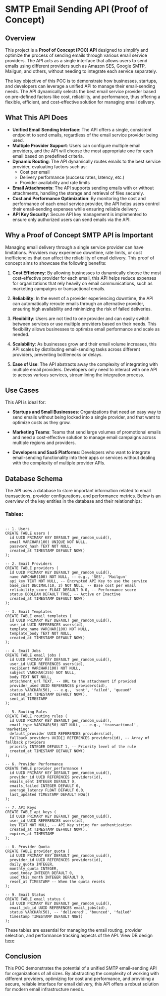 # SMTP Email Sending API (Proof of Concept)

## Overview

This project is a **Proof of Concept (POC) API** designed to simplify and optimize the process of sending emails through various email service providers. The API acts as a single interface that allows users to send emails using different providers such as Amazon SES, Google SMTP, Mailgun, and others, without needing to integrate each service separately.

The key objective of this POC is to demonstrate how businesses, startups, and developers can leverage a unified API to manage their email-sending needs. The API dynamically selects the best email service provider based on pre-defined factors like cost, reliability, and performance, thus offering a flexible, efficient, and cost-effective solution for managing email delivery.

## What This API Does

- **Unified Email Sending Interface**: The API offers a single, consistent endpoint to send emails, regardless of the email service provider being used.
- **Multiple Provider Support**: Users can configure multiple email providers, and the API will choose the most appropriate one for each email based on predefined criteria.
- **Dynamic Routing**: The API dynamically routes emails to the best service provider, evaluating factors such as:
  - Cost per email
  - Delivery performance (success rates, latency, etc.)
  - Provider availability and rate limits
- **Email Attachments**: The API supports sending emails with or without attachments, handling the storage and retrieval of files securely.
- **Cost and Performance Optimization**: By monitoring the cost and performance of each email service provider, the API helps users control their email-sending expenses while ensuring reliable delivery.
- **API Key Security**: Secure API key management is implemented to ensure only authorized users can send emails via the API.

## Why a Proof of Concept SMTP API is Important

Managing email delivery through a single service provider can have limitations. Providers may experience downtime, rate limits, or cost inefficiencies that can affect the reliability of email delivery. This proof of concept aims to showcase the following benefits:

1. **Cost Efficiency**: By allowing businesses to dynamically choose the most cost-effective provider for each email, this API helps reduce expenses for organizations that rely heavily on email communications, such as marketing campaigns or transactional emails.
  
2. **Reliability**: In the event of a provider experiencing downtime, the API can automatically reroute emails through an alternative provider, ensuring high availability and minimizing the risk of failed deliveries.
  
3. **Flexibility**: Users are not tied to one provider and can easily switch between services or use multiple providers based on their needs. This flexibility allows businesses to optimize email performance and scale as needed.

4. **Scalability**: As businesses grow and their email volume increases, this API scales by distributing email-sending tasks across different providers, preventing bottlenecks or delays.

5. **Ease of Use**: The API abstracts away the complexity of integrating with multiple email providers. Developers only need to interact with one API to access various services, streamlining the integration process.

## Use Cases

This API is ideal for:

- **Startups and Small Businesses**: Organizations that need an easy way to send emails without being locked into a single provider, and that want to optimize costs as they grow.
  
- **Marketing Teams**: Teams that send large volumes of promotional emails and need a cost-effective solution to manage email campaigns across multiple regions and providers.

- **Developers and SaaS Platforms**: Developers who want to integrate email-sending functionality into their apps or services without dealing with the complexity of multiple provider APIs.
## Database Schema

The API uses a database to store important information related to email transactions, provider configurations, and performance metrics. Below is an overview of the key entities in the database and their relationships:

### Tables:
```

-- 1. Users
CREATE TABLE users (
  id UUID PRIMARY KEY DEFAULT gen_random_uuid(),
  email VARCHAR(100) UNIQUE NOT NULL,
  password_hash TEXT NOT NULL,
  created_at TIMESTAMP DEFAULT NOW()
);

-- 2. Email Providers
CREATE TABLE providers (
  id UUID PRIMARY KEY DEFAULT gen_random_uuid(),
  name VARCHAR(100) NOT NULL, -- e.g., 'SES', 'Mailgun'
  api_key TEXT NOT NULL, -- Encrypted API Key to use the service
  base_cost DECIMAL(10, 2) NOT NULL, -- Base cost per email
  reliability_score FLOAT DEFAULT 0.0, -- Performance score
  status BOOLEAN DEFAULT TRUE, -- Active or Inactive
  created_at TIMESTAMP DEFAULT NOW()
);

-- 3. Email Templates
CREATE TABLE email_templates (
  id UUID PRIMARY KEY DEFAULT gen_random_uuid(),
  user_id UUID REFERENCES users(id),
  template_name VARCHAR(100) NOT NULL,
  template_body TEXT NOT NULL,
  created_at TIMESTAMP DEFAULT NOW()
);

-- 4. Email Jobs
CREATE TABLE email_jobs (
  id UUID PRIMARY KEY DEFAULT gen_random_uuid(),
  user_id UUID REFERENCES users(id),
  recipient VARCHAR(100) NOT NULL,
  subject VARCHAR(255) NOT NULL,
  body TEXT NOT NULL,
  attachment_url TEXT, -- URL to the attachment if provided
  provider_used UUID REFERENCES providers(id),
  status VARCHAR(50), -- e.g., 'sent', 'failed', 'queued'
  created_at TIMESTAMP DEFAULT NOW(),
  sent_at TIMESTAMP
);

-- 5. Routing Rules
CREATE TABLE routing_rules (
  id UUID PRIMARY KEY DEFAULT gen_random_uuid(),
  email_type VARCHAR(50) NOT NULL, -- e.g., 'transactional', 'marketing'
  default_provider UUID REFERENCES providers(id),
  fallback_providers UUID[] REFERENCES providers(id), -- Array of fallback providers
  priority INTEGER DEFAULT 1, -- Priority level of the rule
  created_at TIMESTAMP DEFAULT NOW()
);

-- 6. Provider Performance
CREATE TABLE provider_performance (
  id UUID PRIMARY KEY DEFAULT gen_random_uuid(),
  provider_id UUID REFERENCES providers(id),
  emails_sent INTEGER DEFAULT 0,
  emails_failed INTEGER DEFAULT 0,
  average_latency FLOAT DEFAULT 0.0,
  last_updated TIMESTAMP DEFAULT NOW()
);

-- 7. API Keys
CREATE TABLE api_keys (
  id UUID PRIMARY KEY DEFAULT gen_random_uuid(),
  user_id UUID REFERENCES users(id),
  key TEXT NOT NULL, -- API Key string for authentication
  created_at TIMESTAMP DEFAULT NOW(),
  expires_at TIMESTAMP
);

-- 8. Provider Quota
CREATE TABLE provider_quota (
  id UUID PRIMARY KEY DEFAULT gen_random_uuid(),
  provider_id UUID REFERENCES providers(id),
  daily_quota INTEGER,
  monthly_quota INTEGER,
  used_today INTEGER DEFAULT 0,
  used_this_month INTEGER DEFAULT 0,
  reset_at TIMESTAMP -- When the quota resets
);

-- 9. Email Status
CREATE TABLE email_status (
  id UUID PRIMARY KEY DEFAULT gen_random_uuid(),
  email_job_id UUID REFERENCES email_jobs(id),
  status VARCHAR(50), -- 'delivered', 'bounced', 'failed'
  timestamp TIMESTAMP DEFAULT NOW()
);
```

These tables are essential for managing the email routing, provider selection, and performance tracking aspects of the API. View DB design [here](https://drawsql.app/teams/bahati-corp/diagrams/smtp-api-db-design)

## Conclusion

This POC demonstrates the potential of a unified SMTP email-sending API for organizations of all sizes. By abstracting the complexity of working with different providers, optimizing for cost and performance, and providing a secure, reliable interface for email delivery, this API offers a robust solution for modern email infrastructure needs.
